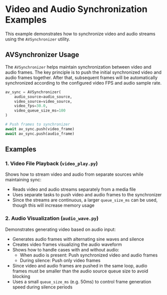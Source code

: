 # Video and Audio Synchronization Examples

This example demonstrates how to synchronize video and audio streams using the `AVSynchronizer` utility.

## AVSynchronizer Usage

The `AVSynchronizer` helps maintain synchronization between video and audio frames. The key principle is to push the initial synchronized video and audio frames together. After that, subsequent frames will be automatically synchronized according to the configured video FPS and audio sample rate.

```python
av_sync = AVSynchronizer(
    audio_source=audio_source,
    video_source=video_source,
    video_fps=30.0,
    video_queue_size_ms=100
)

# Push frames to synchronizer
await av_sync.push(video_frame)
await av_sync.push(audio_frame)
```

## Examples

### 1. Video File Playback (`video_play.py`)
Shows how to stream video and audio from separate sources while maintaining sync:

- Reads video and audio streams separately from a media file
- Uses separate tasks to push video and audio frames to the synchronizer
- Since the streams are continuous, a larger `queue_size_ms` can be used, though this will increase memory usage

### 2. Audio Visualization (`audio_wave.py`) 
Demonstrates generating video based on audio input:

- Generates audio frames with alternating sine waves and silence
- Creates video frames visualizing the audio waveform
- Shows how to handle cases with and without audio:
  - When audio is present: Push synchronized video and audio frames
  - During silence: Push only video frames
- Since video and audio frames are pushed in the same loop, audio frames must be smaller than the audio source queue size to avoid blocking
- Uses a small `queue_size_ms` (e.g. 50ms) to control frame generation speed during silence periods